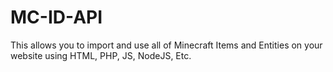 # MC-ID-API
This allows you to import and use all of Minecraft Items and Entities on your website using HTML, PHP, JS, NodeJS, Etc.

